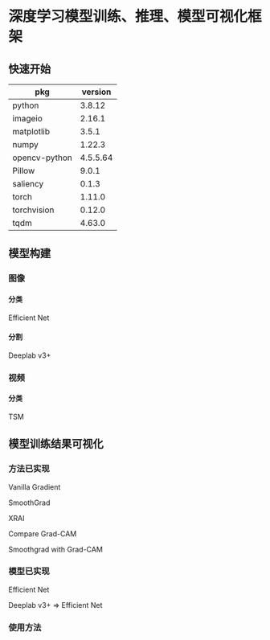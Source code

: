 # 深度学习模型训练、推理、模型可视化框架

## 快速开始

| pkg           | version  |
| ------------- | -------- |
| python        | 3.8.12   |
| imageio       | 2.16.1   |
| matplotlib    | 3.5.1    |
| numpy         | 1.22.3   |
| opencv-python | 4.5.5.64 |
| Pillow        | 9.0.1    |
| saliency      | 0.1.3    |
| torch         | 1.11.0   |
| torchvision   | 0.12.0   |
| tqdm          | 4.63.0   |

## 模型构建

### 图像

#### 分类

Efficient Net

#### 分割

Deeplab v3+

### 视频

#### 分类

TSM

## 模型训练结果可视化

### 方法已实现

Vanilla Gradient

SmoothGrad

XRAI

Compare Grad-CAM

Smoothgrad with Grad-CAM

### 模型已实现

Efficient Net

Deeplab v3+ => Efficient Net

### 使用方法